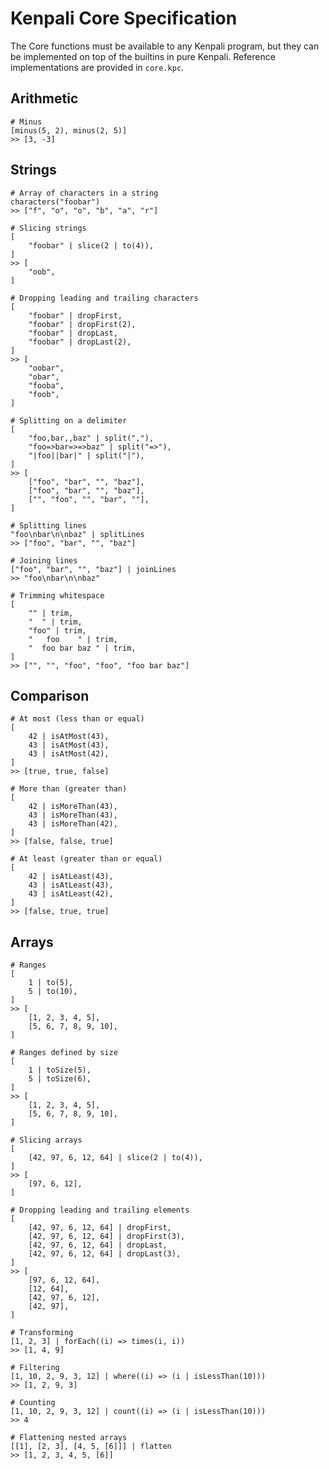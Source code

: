 # Kenpali Core Specification

The Core functions must be available to any Kenpali program, but they can be implemented on top of the builtins in pure Kenpali. Reference implementations are provided in `core.kpc`.

## Arithmetic

```
# Minus
[minus(5, 2), minus(2, 5)]
>> [3, -3]
```

## Strings

```
# Array of characters in a string
characters("foobar")
>> ["f", "o", "o", "b", "a", "r"]
```

```
# Slicing strings
[
    "foobar" | slice(2 | to(4)),
]
>> [
    "oob",
]
```

```
# Dropping leading and trailing characters
[
    "foobar" | dropFirst,
    "foobar" | dropFirst(2),
    "foobar" | dropLast,
    "foobar" | dropLast(2),
]
>> [
    "oobar",
    "obar",
    "fooba",
    "foob",
]
```

```
# Splitting on a delimiter
[
    "foo,bar,,baz" | split(","),
    "foo=>bar=>=>baz" | split("=>"),
    "|foo||bar|" | split("|"),
]
>> [
    ["foo", "bar", "", "baz"],
    ["foo", "bar", "", "baz"],
    ["", "foo", "", "bar", ""],
]
```

```
# Splitting lines
"foo\nbar\n\nbaz" | splitLines
>> ["foo", "bar", "", "baz"]
```

```
# Joining lines
["foo", "bar", "", "baz"] | joinLines
>> "foo\nbar\n\nbaz"
```

```
# Trimming whitespace
[
    "" | trim,
    "  " | trim,
    "foo" | trim,
    "   foo    " | trim,
    "  foo bar baz " | trim,
]
>> ["", "", "foo", "foo", "foo bar baz"]
```

## Comparison

```
# At most (less than or equal)
[
    42 | isAtMost(43),
    43 | isAtMost(43),
    43 | isAtMost(42),
]
>> [true, true, false]
```

```
# More than (greater than)
[
    42 | isMoreThan(43),
    43 | isMoreThan(43),
    43 | isMoreThan(42),
]
>> [false, false, true]
```

```
# At least (greater than or equal)
[
    42 | isAtLeast(43),
    43 | isAtLeast(43),
    43 | isAtLeast(42),
]
>> [false, true, true]
```

## Arrays

```
# Ranges
[
    1 | to(5),
    5 | to(10),
]
>> [
    [1, 2, 3, 4, 5],
    [5, 6, 7, 8, 9, 10],
]
```

```
# Ranges defined by size
[
    1 | toSize(5),
    5 | toSize(6),
]
>> [
    [1, 2, 3, 4, 5],
    [5, 6, 7, 8, 9, 10],
]
```

```
# Slicing arrays
[
    [42, 97, 6, 12, 64] | slice(2 | to(4)),
]
>> [
    [97, 6, 12],
]
```

```
# Dropping leading and trailing elements
[
    [42, 97, 6, 12, 64] | dropFirst,
    [42, 97, 6, 12, 64] | dropFirst(3),
    [42, 97, 6, 12, 64] | dropLast,
    [42, 97, 6, 12, 64] | dropLast(3),
]
>> [
    [97, 6, 12, 64],
    [12, 64],
    [42, 97, 6, 12],
    [42, 97],
]
```

```
# Transforming
[1, 2, 3] | forEach((i) => times(i, i))
>> [1, 4, 9]
```

```
# Filtering
[1, 10, 2, 9, 3, 12] | where((i) => (i | isLessThan(10)))
>> [1, 2, 9, 3]
```

```
# Counting
[1, 10, 2, 9, 3, 12] | count((i) => (i | isLessThan(10)))
>> 4
```

```
# Flattening nested arrays
[[1], [2, 3], [4, 5, [6]]] | flatten
>> [1, 2, 3, 4, 5, [6]]
```
